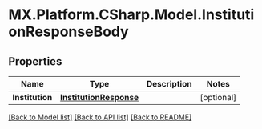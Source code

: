 # MX.Platform.CSharp.Model.InstitutionResponseBody

## Properties

Name | Type | Description | Notes
------------ | ------------- | ------------- | -------------
**Institution** | [**InstitutionResponse**](InstitutionResponse.md) |  | [optional] 

[[Back to Model list]](../README.md#documentation-for-models) [[Back to API list]](../README.md#documentation-for-api-endpoints) [[Back to README]](../README.md)

